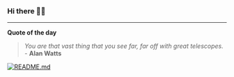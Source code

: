 ### Hi there 👋🏻


---

**Quote of the day**

> *You are that vast thing that you see far, far off with great telescopes.* - **Alan Watts** 

[![README.md](https://github.com/marcolovazzano/marcolovazzano/actions/workflows/readme.yml/badge.svg?branch=main)](https://github.com/marcolovazzano/marcolovazzano/actions/workflows/readme.yml)
